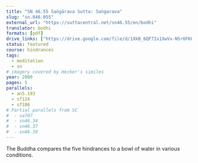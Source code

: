 ```yaml
---
title: "SN 46.55 Saṅgārava Sutta: Saṅgarava"
slug: "sn.046.055"
external_url: "https://suttacentral.net/sn46.55/en/bodhi"
translator: bodhi
formats: [pdf]
drive_links: ["https://drive.google.com/file/d/1XkB_6QF7Ix1XwVx-NSr6FKOCkgWzAntW/view?usp=drivesdk"]
status: featured
course: hindrances
tags:
  - meditation
  - sn
# imagery covered by Hecker's similes
year: 2000
pages: 5
parallels:
  - an5.193
  - sf124
  - sf186
# Partial parallels from SC
#  - sa707
#  - sn46.34
#  - sn46.37
#  - sn46.39
---
```


The Buddha compares the five hindrances to a bowl of water in various conditions.

